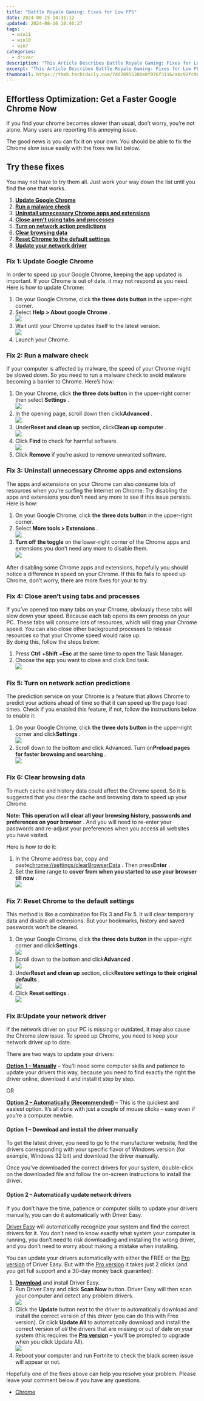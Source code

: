 ```yaml
---
title: "Battle Royale Gaming: Fixes for Low FPS"
date: 2024-08-15 14:31:12
updated: 2024-08-16 10:46:27
tags:
  - win11
  - win10
  - win7
categories:
  - driver
description: "This Article Describes Battle Royale Gaming: Fixes for Low FPS"
excerpt: "This Article Describes Battle Royale Gaming: Fixes for Low FPS"
thumbnail: https://thmb.techidaily.com/7dd28955380e8f076f3116cabc92fc969f652f83985c018ac1bb6ff108bf9534.jpg
---
```


## Effortless Optimization: Get a Faster Google Chrome Now

If you find your chrome becomes slower than usual, don’t worry, you’re not alone. Many users are reporting this annoying issue.

 The good news is you can fix it on your own. You should be able to fix the Chrome slow issue easily with the fixes we list below.

## Try these fixes

 You may not have to try them all. Just work your way down the list until you find the one that works.

1. **[Update Google Chrome](https://tools.techidaily.com/drivereasy/download/)**
2. **[Run a malware check](https://tools.techidaily.com/drivereasy/download/)**
3. **[Uninstall unnecessary Chrome apps and extensions](https://tools.techidaily.com/drivereasy/download/)**
4. **[Close aren’t using tabs and processes](https://tools.techidaily.com/drivereasy/download/)**
5. **[Turn on network action predictions](https://tools.techidaily.com/drivereasy/download/)**
6. **[Clear browsing data](https://tools.techidaily.com/drivereasy/download/)**
7. **[Reset Chrome to the default settings](https://tools.techidaily.com/drivereasy/download/)**
8. **[Update your network driver](https://tools.techidaily.com/drivereasy/download/)**

### Fix 1: Update Google Chrome

 In order to speed up your Google Chrome, keeping the app updated is important. If your Chrome is out of date, it may not respond as you need. Here is how to update Chrome:

1. On your Google Chrome, click **the three dots button** in the upper-right corner.
2. Select **Help > About google Chrome** .  
![](https://images.drivereasy.com/wp-content/uploads/2019/09/g1-1.jpg)
3. Wait until your Chrome updates itself to the latest version.  
![](https://images.drivereasy.com/wp-content/uploads/2018/09/Snap39.jpg)
4. Launch your Chrome.

### Fix 2: Run a malware check

 If your computer is affected by malware, the speed of your Chrome might be slowed down. So you need to run a malware check to avoid malware becoming a barrier to Chrome. Here’s how:

1. On your Chrome, click **the three dots button** in the upper-right corner then select **Settings** .  
![](https://images.drivereasy.com/wp-content/uploads/2019/09/g2.jpg)
2. In the opening page, scroll down then click**Advanced** .  
![](https://images.drivereasy.com/wp-content/uploads/2019/09/g3.jpg)
3. Under**Reset and clean up** section, click**Clean up computer** .  
![](https://images.drivereasy.com/wp-content/uploads/2019/09/g4.jpg)
4. Click **Find** to check for harmful software.  
![](https://images.drivereasy.com/wp-content/uploads/2019/09/g5.jpg)
5. Click **Remove** if you’re asked to remove unwanted software.

### Fix 3: Uninstall unnecessary Chrome apps and extensions

 The apps and extensions on your Chrome can also consume lots of resources when you’re surfing the Internet on Chrome. Try disabling the apps and extensions you don’t need any more to see if this issue persists.  
 Here is how:

1. On your Google Chrome, click **the** **three dots button**  in the upper-right corner.
2. Select **More tools > Extensions** .  
![](https://images.drivereasy.com/wp-content/uploads/2019/09/g6.jpg)
3. **Turn off** **the toggle** on the lower-right corner of the Chrome apps and extensions you don’t need any more to disable them.  
![](https://images.drivereasy.com/wp-content/uploads/2018/09/Snap26-1.jpg)

 After disabling some Chrome apps and extensions, hopefully you should notice a difference in speed on your Chrome. If this fix fails to speed up Chrome, don’t worry, there are more fixes for your to try.

### Fix 4: Close aren’t using tabs and processes

 If you’ve opened too many tabs on your Chrome, obviously these tabs will slow down your speed. Because each tab opens its own process on your PC. These tabs will consume lots of resources, which will drag your Chrome speed. You can also close other background processes to release resources so that your Chrome speed would raise up.  
 By doing this, follow the steps below:

1. Press **Ctrl** +**Shift** +**Esc** at the same time to open the Task Manager.
2. Choose the app you want to close and click End task.  
![](https://images.drivereasy.com/wp-content/uploads/2019/09/g7.jpg)

### Fix 5: Turn on network action predictions

 The prediction service on your Chrome is a feature that allows Chrome to predict your actions ahead of time so that it can speed up the page load times. Check if you enabled this feature, if not, follow the instructions below to enable it:

1. On your Google Chrome, click **the three dots button**  in the upper-right corner and click**Settings** .  
![](https://images.drivereasy.com/wp-content/uploads/2019/09/g2.jpg)
2. Scroll down to the bottom and click Advanced. Turn on**Preload pages for faster browsing and searching** .  
![](https://images.drivereasy.com/wp-content/uploads/2019/09/g8.jpg)

### Fix 6: Clear browsing data

 To much cache and history data could affect the Chrome speed. So it is suggested that you clear the cache and browsing data to speed up your Chrome.

 **Note: This operation will clear all your browsing history, passwords and preferences on your browser** . And you will need to re-enter your passwords and re-adjust your preferences when you access all websites you have visited.

Here is how to do it:

1. In the Chrome address bar, copy and paste[chrome://settings/clearBrowserData](https://tools.techidaily.com/drivereasy/download/) . Then press**Enter** .
2. Set the time range to **cover from when you started to use your browser till now** .  
![](https://images.drivereasy.com/wp-content/uploads/2018/09/Snap29.jpg)

### Fix 7: Reset Chrome to the default settings

 This method is like a combination for Fix 3 and Fix 5\. It will clear temporary data and disable all extensions. But your bookmarks, history and saved passwords won’t be cleared.

1. On your Google Chrome, click **the three dots button**  in the upper-right corner and click**Settings** .  
![](https://images.drivereasy.com/wp-content/uploads/2019/09/g2.jpg)
2. Scroll down to the bottom and click**Advanced** .  
![](https://images.drivereasy.com/wp-content/uploads/2019/09/g3.jpg)
3. Under**Reset and clean up** section, click**Restore settings to their original defaults** .  
![](https://images.drivereasy.com/wp-content/uploads/2019/09/g9.jpg)
4. Click **Reset settings** .  
![](https://images.drivereasy.com/wp-content/uploads/2018/09/Snap37.jpg)

### Fix 8:**Update your network driver**

 If the network driver on your PC is missing or outdated, it may also cause the Chrome slow issue. To speed up Chrome, you need to keep your network driver up to date.

There are two ways to update your drivers:

**[Option 1 – Manually](https://tools.techidaily.com/drivereasy/download/)**  – You’ll need some computer skills and patience to update your drivers this way, because you need to find exactly the right the driver online, download it and install it step by step.

OR

**[Option 2 – Automatically (Recommended)](https://www.drivereasy.com/knowledge/solved-speed-up-google-chrome-easily-quickly/#op2) [](https://tools.techidaily.com/drivereasy/download/)**  – This is the quickest and easiest option. It’s all done with just a couple of mouse clicks – easy even if you’re a computer newbie.

#### **Option 1 –** **Download and install the driver manually**

 To get the latest driver, you need to go to the manufacturer website, find the drivers corresponding with your specific flavor of Windows version (for example, Windows 32 bit) and download the driver manually.

 Once you’ve downloaded the correct drivers for your system, double-click on the downloaded file and follow the on-screen instructions to install the driver.

#### **Option 2 – Automatically update network drivers**

 If you don’t have the time, patience or computer skills to update your drivers manually, you can do it automatically with Driver Easy.

[Driver Easy](https://tools.techidaily.com/drivereasy/download/) will automatically recognize your system and find the correct drivers for it. You don’t need to know exactly what system your computer is running, you don’t need to risk downloading and installing the wrong driver, and you don’t need to worry about making a mistake when installing.

 You can update your drivers automatically with either the FREE or the [Pro version](https://tools.techidaily.com/drivereasy/download/) of Driver Easy. But with the [Pro version](https://tools.techidaily.com/drivereasy/download/) it takes just 2 clicks (and you get full support and a 30-day money back guarantee):

1. **[Download](https://tools.techidaily.com/drivereasy/download/)**  and install Driver Easy.
2. Run Driver Easy and click **Scan Now** button. Driver Easy will then scan your computer and detect any problem drivers.  
![](https://images.drivereasy.com/wp-content/uploads/2019/04/network1.jpg)
3. Click the **Update** button next to the driver to automatically download and install the correct version of this driver (you can do this with Free version). Or click **Update All** to automatically download and install the correct version of _all_ the drivers that are missing or out of date on your system (this requires the **[Pro version](https://tools.techidaily.com/drivereasy/download/)**  – you’ll be prompted to upgrade when you click Update All).  
![](https://images.drivereasy.com/wp-content/uploads/2019/04/network.jpg)
4. Reboot your computer and run Fortnite to check the black screen issue will appear or not.

 Hopefully one of the fixes above can help you resolve your problem. Please leave your comment below if you have any questions.

* [Chrome](https://tools.techidaily.com/drivereasy/download/)

<ins class="adsbygoogle"
     style="display:block"
     data-ad-format="autorelaxed"
     data-ad-client="ca-pub-7571918770474297"
     data-ad-slot="1223367746"></ins>



<ins class="adsbygoogle"
     style="display:block"
     data-ad-client="ca-pub-7571918770474297"
     data-ad-slot="8358498916"
     data-ad-format="auto"
     data-full-width-responsive="true"></ins>

